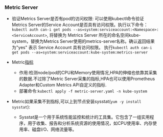 
### Metric Server
* 验证Metrics Server是否有pod的访问权限:
可以使用kubectl命令验证Metrics Server的Service Account是否具有访问权限。执行以下命令：`kubectl auth can-i get pods --as=system:serviceaccount:<Namespace>:<ServiceAccount>`,
将<Namespace>替换为 Metrics Server 所在的命名空间kube-system，<ServiceAccount>替换为Metrics Server使用的metrics-server名称。确认返回结果为"yes" 表示 Service Account 具有访问权限。
执行`kubectl auth can-i get pods --as=system:serviceaccount:kube-system:metrics-server`


* Metric[指标](./mertrics-server.yaml)
    * 作用:检测node/pod的CPU和Memory使用情况,HPA的伸缩也依靠其采集的数据.不过除了Metric Server采集的指标,HPA也可以使用Prometheus Adapter和Custom Metrics API自定义的指标.
    * 部署命令:`kubectl apply -f metric-server.yaml -n kube-system`

* Metric如果采集不到指标,可以上到节点安装sysstat(`yum -y install sysstat`):
  * Sysstat是一个用于系统性能监控和统计的工具集。它包含了一组实用程序，用于收集、报告和分析系统资源的使用情况，如CPU使用率、内存使用率、磁盘I/O、网络流量等。